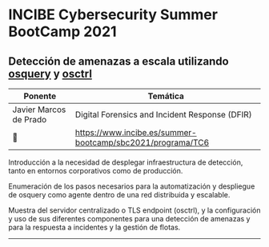 # INCIBE Cybersecurity Summer BootCamp 2021

## Detección de amenazas a escala utilizando [osquery](https://osquery.io) y [osctrl](https://osctrl.net)


Ponente | Temática
------------ | -------------
Javier Marcos de Prado | Digital Forensics and Incident Response (DFIR)
:link: | https://www.incibe.es/summer-bootcamp/sbc2021/programa/TC6


Introducción a la necesidad de desplegar infraestructura de detección, tanto en entornos corporativos como de producción.

Enumeración de los pasos necesarios para la automatización y despliegue de osquery como agente dentro de una red distribuida y escalable.

Muestra del servidor centralizado o TLS endpoint (osctrl), y la configuración y uso de sus diferentes componentes para una detección de amenazas y para la respuesta a incidentes y la gestión de flotas. 
___

